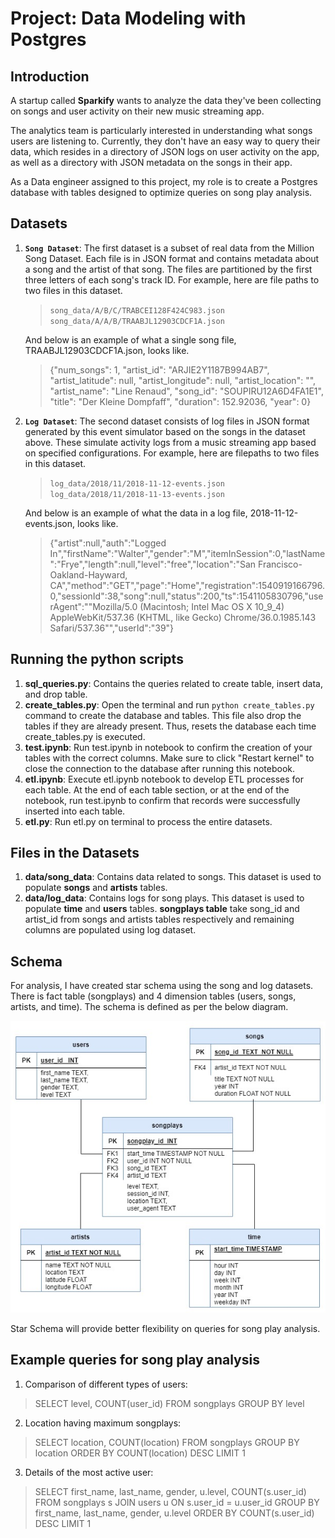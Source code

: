 # Project: Data Modeling with Postgres

## Introduction
A startup called **Sparkify** wants to analyze the data they've been collecting on songs and user activity on their new music streaming app. 

The analytics team is particularly interested in understanding what songs users are listening to. Currently, they don't have an easy way to query their data, which resides in a directory of JSON logs on user activity on the app, as well as a directory with JSON metadata on the songs in their app.

As a Data engineer assigned to this project, my role is to create a Postgres database with tables designed to optimize queries on song play analysis.

## Datasets
1. **`Song Dataset`**: The first dataset is a subset of real data from the Million Song Dataset. Each file is in JSON format and contains metadata about a song and the artist of that song. The files are partitioned by the first three letters of each song's track ID. For example, here are file paths to two files in this dataset.   
     >`song_data/A/B/C/TRABCEI128F424C983.json
song_data/A/A/B/TRAABJL12903CDCF1A.json`

    And below is an example of what a single song file, TRAABJL12903CDCF1A.json, looks like.
   > {"num_songs": 1, "artist_id": "ARJIE2Y1187B994AB7", "artist_latitude": null, "artist_longitude": null, "artist_location": "", "artist_name": "Line Renaud", "song_id": "SOUPIRU12A6D4FA1E1", "title": "Der Kleine Dompfaff", "duration": 152.92036, "year": 0}


2. **`Log Dataset`**: The second dataset consists of log files in JSON format generated by this event simulator based on the songs in the dataset above. These simulate activity logs from a music streaming app based on specified configurations. For example, here are filepaths to two files in this dataset.
    > `log_data/2018/11/2018-11-12-events.json
log_data/2018/11/2018-11-13-events.json`
    
    And below is an example of what the data in a log file, 2018-11-12-events.json, looks like.
   > {"artist":null,"auth":"Logged In","firstName":"Walter","gender":"M","itemInSession":0,"lastName":"Frye","length":null,"level":"free","location":"San Francisco-Oakland-Hayward, CA","method":"GET","page":"Home","registration":1540919166796.0,"sessionId":38,"song":null,"status":200,"ts":1541105830796,"userAgent":"\"Mozilla\/5.0 (Macintosh; Intel Mac OS X 10_9_4) AppleWebKit\/537.36 (KHTML, like Gecko) Chrome\/36.0.1985.143 Safari\/537.36\"","userId":"39"} 
   

   
   
## Running the python scripts

1. **sql_queries.py**: Contains the queries related to create table, insert data, and drop table.
2. **create_tables.py**: Open the terminal and run `python create_tables.py` command to create the database and tables. This file also drop the tables if they are already present. Thus, resets the database each time create_tables.py is executed.
3. **test.ipynb**: Run test.ipynb in notebook to confirm the creation of your tables with the correct columns. Make sure to click "Restart kernel" to close the connection to the database after running this notebook.
4. **etl.ipynb**: Execute etl.ipynb notebook to develop ETL processes for each table. At the end of each table section, or at the end of the notebook, run test.ipynb to confirm that records were successfully inserted into each table.
5. **etl.py**: Run etl.py on terminal to process the entire datasets.

## Files in the Datasets
1. **data/song_data**: Contains data related to songs. This dataset is used to populate **songs** and **artists** tables.
2. **data/log_data**: Contains logs for song plays. This dataset is used to populate **time** and **users** tables. 
**songplays table** take song_id and artist_id from songs and artists tables respectively and remaining columns are populated using log dataset.


## Schema

For analysis, I have created star schema using the song and log datasets. There is fact table (songplays) and 4 dimension tables (users, songs, artists, and time). The schema is defined as per the below diagram.
     
![SCHEMA DIAGRAM](Sparkify_Schema.jpg)

Star Schema will provide better flexibility on queries for song play analysis.

## Example queries for song play analysis
1. Comparison of different types of users: 
> SELECT level, COUNT(user_id) FROM songplays GROUP BY level
2. Location having maximum songplays: 
> SELECT location, COUNT(location) FROM songplays GROUP BY location ORDER BY COUNT(location) DESC LIMIT 1
3. Details of the most active user: 
> SELECT first_name, last_name, gender, u.level, COUNT(s.user_id) FROM songplays s JOIN users u ON s.user_id = u.user_id GROUP BY first_name, last_name, gender, u.level ORDER BY COUNT(s.user_id) DESC LIMIT 1


